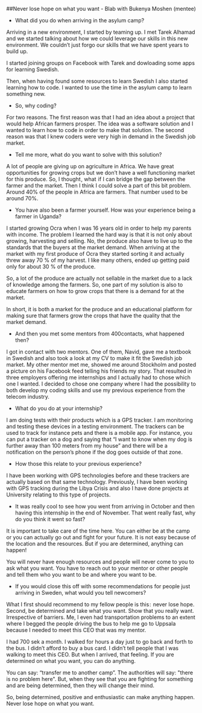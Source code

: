 ##Never lose hope on what you want - Blab with Bukenya Moshen (mentee)

* What did you do when arriving in the asylum camp?

Arriving in a new environment, I started by teaming up. I met Tarek Alhamad and we started talking about how we could leverage our skills in this new environment. We couldn’t just forgo our skills that we have spent years to build up.

I started joining groups on Facebook with Tarek and dowloading some apps for learning Swedish. 

Then, when having found some resources to learn Swedish I also started learning how to code. I wanted to use the time in the asylum camp to learn something new.

* So, why coding?

For two reasons. The first reason was that I had an idea about a project that would help African farmers prosper. The idea was a software solution and I wanted to learn how to code in order to make that solution. The second reason was that I knew coders were very high in demand in the Swedish job market. 

* Tell me more, what do you want to solve with this solution?

A lot of people are giving up on agriculture in Africa. We have great opportunities for growing crops but we don’t have a well functioning market for this produce. So, I thought , what  if I can bridge the gap between the farmer and the market. Then I think I could solve a part of this bit problem. Around 40% of the people in Africa are farmers. That number used to be around 70%.

* You have also been a farmer yourself. How was your experience being a farmer in Uganda?

I started growing Ocra when I was 16 years old in order to help my parents with income. The problem I learned the hard way is that it is not only about growing, harvesting and selling. No, the produce also have to live up to the standards that the buyers at the market demand. When arriving at the market with my first produce of Ocra they started sorting it and actually threw away 70 % of my harvest. I like many others, ended up getting paid only for about 30 % of the produce.

So, a lot of the produce are actually not sellable in the market due to a lack of knowledge among the farmers. So, one part of my solution is also to educate farmers on how to grow crops that there is a demand for at the market.

In short, it is both a market for the produce and an educational platform for making sure that farmers grow the crops that have the quality that the market demand.

* And then you met some mentors from 400contacts, what happened then?

I got in contact with two mentors. One of them, Navid, gave me a textbook in Swedish and also took a look at my CV to make it fit the Swedish job market. My other mentor met me, showed me around Stockholm and posted a picture on his Facebook feed telling his friends my story. That resulted in three employers offering me internships and I actually had to chose which one I wanted. I decided to chose one company where I had the possibility to both develop my coding skills and use my previous experience from the telecom industry.

* What do you do at your internship?

I am doing tests with their products which is a GPS tracker. I am monitoring and testing these devices in a testing environment. The trackers can be used to track for instance pets and there is a mobile app. For instance, you can put a tracker on a dog and saying that “I want to know when my dog is further away than 100 meters from my house” and there will be a notification on the person’s phone if the dog goes outside of that zone.

* How those this relate to your previous experience?

I have been working with GPS technologies before and these trackers are actually based on that same technology. Previously, I have been working with GPS tracking during the Libya Crisis and also I have done projects at University relating to this type of projects.

* It was really cool to see how you went from arriving in October and then having this internship in the end of November. That went really fast, why do you think it went so fast?

It is important to take care of the time here. You can either be at the camp or you can actually go out and fight for your future. It is not easy because of the location and the resources. But if you are determined, anything can happen! 

You will never have enough resources and people will never come to you to ask what you want. You have to reach out to your mentor or other people and tell them who you want to be and where you want to be.

* If you would close this off with some recommendations for people just arriving in Sweden, what would you tell newcomers?

What I first should recommend to my fellow people is this :  never lose hope. Second, be determined and take what you want. Show that you really want. Irrespective of barriers. Me, I even had transportation problems to an extent where I begged the people driving the bus to help me go to Uppsala because I needed to meet this CEO that was my mentor. 

I had 700 sek a month. I walked for hours a day just to go back and forth to the bus. I didn’t afford to buy a bus card. I didn’t tell people that I was walking to meet this CEO. But when I arrived, that feeling. If you are determined on what you want, you can do anything.

You can say: “transfer me to another camp”. The authorities will say: "there is no problem here". But, when they see that you are fighting for something and are being determined, then they will change their mind. 

So, being determined, positive and enthusiastic can make anything happen. Never lose hope on what you want.